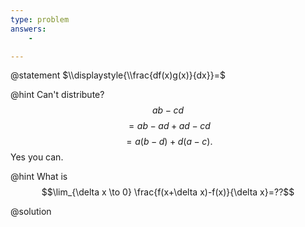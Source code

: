 ```yaml
---
type: problem
answers:
	- 

---
```


@statement
$\\displaystyle{\\frac{df(x)g(x)}{dx}}=$ 

@hint
Can\'t distribute? $$ab-cd$$ $$=ab-ad+ad-cd$$ $$=a(b-d)+d(a-c).$$ Yes you can.

@hint
What is $$\lim_{\delta x \to 0} \frac{f(x+\delta x)-f(x)}{\delta x}=??$$

@solution

<!--stackedit_data:
eyJoaXN0b3J5IjpbNDczMzMzNjIyXX0=
-->